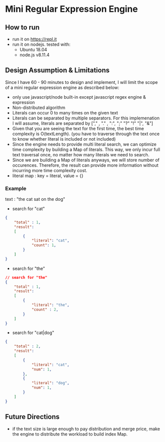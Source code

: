 # Mini Regular Expression Engine

## How to run

- run it on https://repl.it
- run it on nodejs. tested with:
    - Ubuntu 18.04
    - node.js v8.11.4

## Design Assumption & Limitations

Since I have 60 - 90 minutes to design and implement, I will limit the scope of a mini regular expression engine as described below:

- only use javascript/node built-in except javascript regex engine & expression
- Non-distributed algorithm
- Literals can occur 0 to many times on the given text
- Literals can be separated by multiple separators. For this implemenation I will assume, literals are separated by ["," , "." , ":", ";" "?" "!" "|", "&"]
- Given that you are seeing the text for the first time, the best time complexity is O(textLength). (you have to traverse through the text once to know whether literal is included or not included)
- Since the engine needs to provide multi literal search, we can optimize time complexity by building a Map of literals. This way, we only incur full text traversal once, no matter how many literals we need to search.
- Since we are building a Map of literals anyways, we will store number of occurences. Therefore, the result can provide more information without incurring more time complexity cost. 
- literal map : key = literal, value = {}

### Example

text : "the cat sat on the dog" 

- search for "cat"
```json
{
    "total" : 1,
    "result":
    [
        {
            "literal": "cat",
            "count": 1,
        }
    ]
}

```
- search for "the"
```json
// search for "the"
{
    "total" : 1,
    "result":
    [
        {
            "literal": "the",
            "count" : 2,
        }
    ]
}
```

- search for "cat|dog"
```json
{
    "total" : 2,
    "result":
    [
        {
            "literal": "cat",
            "num": 1,
        },
        {
            "literal": "dog",
            "num": 1,
        }
    ]
}
```

## Future Directions

- if the text size is large enough to pay distribution and merge price, make the engine to distribute the workload to build index Map. 

  
